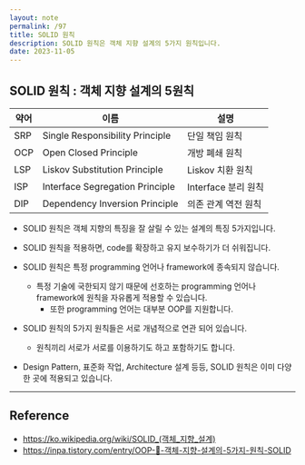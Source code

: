 ```yaml
---
layout: note
permalink: /97
title: SOLID 원칙
description: SOLID 원칙은 객체 지향 설계의 5가지 원칙입니다.
date: 2023-11-05
---
```



## SOLID 원칙 : 객체 지향 설계의 5원칙

| 약어 | 이름 | 설명 |
| --- | --- | --- |
| SRP | Single Responsibility Principle | 단일 책임 원칙 |
| OCP | Open Closed Principle | 개방 폐쇄 원칙 |
| LSP | Liskov Substitution Principle | Liskov 치환 원칙 |
| ISP | Interface Segregation Principle | Interface 분리 원칙 |
| DIP | Dependency Inversion Principle | 의존 관계 역전 원칙 |

- SOLID 원칙은 객체 지향의 특징을 잘 살릴 수 있는 설계의 특징 5가지입니다.
- SOLID 원칙을 적용하면, code를 확장하고 유지 보수하기가 더 쉬워집니다.

- SOLID 원칙은 특정 programming 언어나 framework에 종속되지 않습니다.
    - 특정 기술에 국한되지 않기 때문에 선호하는 programming 언어나 framework에 원칙을 자유롭게 적용할 수 있습니다.
        - 또한 programming 언어는 대부분 OOP를 지원합니다.

- SOLID 원칙의 5가지 원칙들은 서로 개념적으로 연관 되어 있습니다.
    - 원칙끼리 서로가 서로를 이용하기도 하고 포함하기도 합니다.

- Design Pattern, 표준화 작업, Architecture 설계 등등, SOLID 원칙은 이미 다양한 곳에 적용되고 있습니다.


---


## Reference

- <https://ko.wikipedia.org/wiki/SOLID_(객체_지향_설계)>
- <https://inpa.tistory.com/entry/OOP-💠-객체-지향-설계의-5가지-원칙-SOLID>
